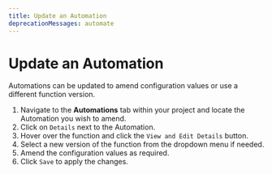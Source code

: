 ```yaml
---
title: Update an Automation
deprecationMessages: automate
---
```


<Banner />

# Update an Automation

Automations can be updated to amend configuration values or use a different function version.

1. Navigate to the **Automations** tab within your project and locate the Automation you wish to amend.  
2. Click on `Details` next to the Automation.  
3. Hover over the function and click the `View and Edit Details` button.  
4. Select a new version of the function from the dropdown menu if needed.  
5. Amend the configuration values as required.  
6. Click `Save` to apply the changes.
